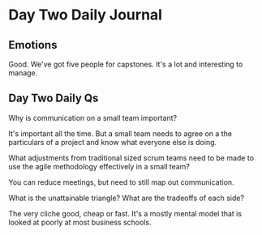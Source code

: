 # Day Two Daily Journal

## Emotions

Good. We've got five people for capstones. It's a lot and interesting to manage.  

## Day Two Daily Qs

 Why is communication on a small team important?

 It's important all the time. But a small team needs to agree on a the particulars of a project and know what everyone else is doing.

What adjustments from traditional sized scrum teams need to be made to use the agile methodology effectively in a small team?

You can reduce meetings, but need to still map out communication.

What is the unattainable triangle? What are the tradeoffs of each side?

The very cliche good, cheap or fast. It's a mostly mental model that is looked at poorly at most business schools.
